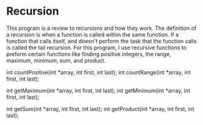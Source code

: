 # Recursion

This program is a review to recursions and how they work. The definition of a recursion is when a function is called within the same function. If a function that calls itself, and doesn't perform the task that the function calls is called the tail recursion. For this program, I use recursive functions to preform certain functions like finding positive integers, the range, maximum, minimum, sum, and product.

int countPositive(int *array, int first, int last); int countRange(int *array, int first, int last);

int getMaximum(int *array, int first, int last); int getMinimum(int *array, int first, int last);

int getSum(int *array, int first, int last); int getProduct(int *array, int first, int last);
